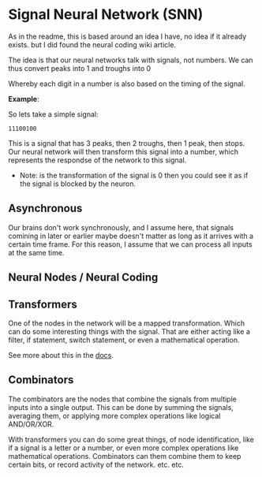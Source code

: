# Signal Neural Network (SNN)

As in the readme, this is based around an idea I have, no idea if it already exists. but I did found the neural coding wiki article.

The idea is that our neural networks talk with signals, not numbers.
We can thus convert peaks into 1 and troughs into 0

Whereby each digit in a number is also based on the timing of the signal.

**Example**:

So lets take a simple signal:

```
11100100
```

This is a signal that has 3 peaks, then 2 troughs, then 1 peak, then stops. Our neural network will then transform this signal into a number, which represents the respondse of the network to this signal.

- Note: is the transformation of the signal is 0 then you could see it as if the signal is blocked by the neuron.

## Asynchronous

Our brains don't work synchronously, and I assume here, that signals comining in later or earlier maybe doesn't matter as long as it arrives with a certain time frame.
For this reason, I assume that we can process all inputs at the same time.

## Neural Nodes / Neural Coding

## Transformers

One of the nodes in the network will be a mapped transformation. Which can do some interesting things with the signal. That are either acting like a filter, if statement, switch statement, or even a mathematical operation.

See more about this in the [docs](./mapped_transformation.md#mapped-transformation).

## Combinators

The combinators are the nodes that combine the signals from multiple inputs into a single output. This can be done by summing the signals, averaging them, or applying more complex operations like logical AND/OR/XOR.

With transformers you can do some great things, of node identification, like if a signal is a letter or a number, or even more complex operations like mathematical operations. Combinators can them combine them to keep certain bits, or record activity of the network. etc. etc.

